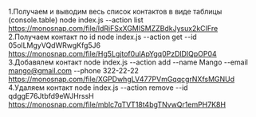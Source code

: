 1.Получаем и выводим весь список контактов в виде таблицы (console.table)
node index.js --action list
https://monosnap.com/file/ldRiFSxXGMISMZZBdkJysux2kCIFre
2.Получаем контакт по id
node index.js --action get --id 05olLMgyVQdWRwgKfg5J6
https://monosnap.com/file/Hg5Lgjtof0ulApYgq0PzDlDIQpOP04
3.Добавялем контакт
node index.js --action add --name Mango --email mango@gmail.com --phone 322-22-22
https://monosnap.com/file/XGPDwhgLV477PVmGqqcgrNXfsMGNUd
4.Удаляем контакт
node index.js --action remove --id qdggE76Jtbfd9eWJHrssH
https://monosnap.com/file/mblc7qTVT18t4bgTNvwQr1emPH7K8H
